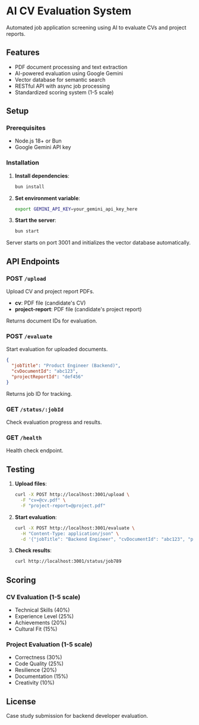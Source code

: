 # AI CV Evaluation System

Automated job application screening using AI to evaluate CVs and project reports.

## Features

- PDF document processing and text extraction
- AI-powered evaluation using Google Gemini
- Vector database for semantic search
- RESTful API with async job processing
- Standardized scoring system (1-5 scale)

## Setup

### Prerequisites
- Node.js 18+ or Bun
- Google Gemini API key

### Installation

1. **Install dependencies**:
   ```bash
   bun install
   ```

2. **Set environment variable**:
   ```bash
   export GEMINI_API_KEY=your_gemini_api_key_here
   ```

3. **Start the server**:
   ```bash
   bun start
   ```

Server starts on port 3001 and initializes the vector database automatically.

## API Endpoints

### POST `/upload`
Upload CV and project report PDFs.
- **cv**: PDF file (candidate's CV)
- **project-report**: PDF file (candidate's project report)

Returns document IDs for evaluation.

### POST `/evaluate`
Start evaluation for uploaded documents.
```json
{
  "jobTitle": "Product Engineer (Backend)",
  "cvDocumentId": "abc123",
  "projectReportId": "def456"
}
```

Returns job ID for tracking.

### GET `/status/:jobId`
Check evaluation progress and results.

### GET `/health`
Health check endpoint.

## Testing

1. **Upload files**:
   ```bash
   curl -X POST http://localhost:3001/upload \
     -F "cv=@cv.pdf" \
     -F "project-report=@project.pdf"
   ```

2. **Start evaluation**:
   ```bash
   curl -X POST http://localhost:3001/evaluate \
     -H "Content-Type: application/json" \
     -d '{"jobTitle": "Backend Engineer", "cvDocumentId": "abc123", "projectReportId": "def456"}'
   ```

3. **Check results**:
   ```bash
   curl http://localhost:3001/status/job789
   ```

## Scoring

### CV Evaluation (1-5 scale)
- Technical Skills (40%)
- Experience Level (25%)
- Achievements (20%)
- Cultural Fit (15%)

### Project Evaluation (1-5 scale)
- Correctness (30%)
- Code Quality (25%)
- Resilience (20%)
- Documentation (15%)
- Creativity (10%)

## License

Case study submission for backend developer evaluation.
